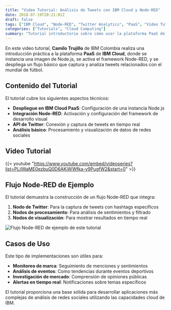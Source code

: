 ```yaml
---
title: "Video Tutorial: Análisis de Tweets con IBM Cloud y Node-RED"
date: 2018-07-19T20:21:01Z
draft: false
tags: ["IBM Cloud", "Node-RED", "Twitter Analytics", "PaaS", "Video Tutorial"]
categories: ["Tutorials", "Cloud Computing"]
summary: "Tutorial introductorio sobre cómo usar la plataforma PaaS de IBM Cloud para crear un flujo básico de captura y análisis de tweets usando Node-RED y Node.js."
---
```


En este video tutorial, **Camilo Trujillo** de IBM Colombia realiza una introducción práctica a la plataforma **PaaS** de **IBM Cloud**, donde se instancia una imagen de Node.js, se activa el framework Node-RED, y se despliega un flujo básico que captura y analiza tweets relacionados con el mundial de fútbol.

## Contenido del Tutorial

El tutorial cubre los siguientes aspectos técnicos:

- **Despliegue en IBM Cloud PaaS**: Configuración de una instancia Node.js
- **Integración Node-RED**: Activación y configuración del framework de desarrollo visual
- **API de Twitter**: Conexión y captura de tweets en tiempo real
- **Análisis básico**: Procesamiento y visualización de datos de redes sociales

## Video Tutorial

{{< youtube "https://www.youtube.com/embed/videoseries?list=PLilWaME0ezbuQ0D6AKiWWfka-y9PugfW2&start=0" >}}

## Flujo Node-RED de Ejemplo

El tutorial demuestra la construcción de un flujo Node-RED que integra:

1. **Nodo de Twitter**: Para la captura de tweets con hashtags específicos
2. **Nodos de procesamiento**: Para análisis de sentimientos y filtrado
3. **Nodos de visualización**: Para mostrar resultados en tiempo real

![Flujo Node-RED de ejemplo de este tutorial](https://cdn-images-1.medium.com/max/800/1*vdpeX7t7Bi4WGAwYtUditA.png)

## Casos de Uso

Este tipo de implementaciones son útiles para:

- **Monitoreo de marca**: Seguimiento de menciones y sentimientos
- **Análisis de eventos**: Como tendencias durante eventos deportivos
- **Investigación de mercado**: Comprensión de opiniones públicas
- **Alertas en tiempo real**: Notificaciones sobre temas específicos

El tutorial proporciona una base sólida para desarrollar aplicaciones más complejas de análisis de redes sociales utilizando las capacidades cloud de IBM.